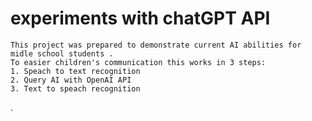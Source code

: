 # experiments with chatGPT API 

```
This project was prepared to demonstrate current AI abilities for midle school students .
To easier children's communication this works in 3 steps:
1. Speach to text recognition
2. Query AI with OpenAI API
3. Text to speach recognition
```
.
